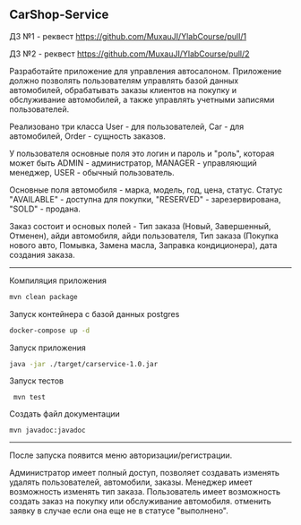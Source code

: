 ## CarShop-Service

ДЗ №1 - реквест https://github.com/MuxauJI/YlabCourse/pull/1

ДЗ №2 - реквест https://github.com/MuxauJI/YlabCourse/pull/2

Разработайте приложение для управления автосалоном. Приложение должно позволять пользователям управлять базой данных автомобилей, обрабатывать заказы клиентов на покупку и обслуживание автомобилей, а также управлять учетными записями пользователей.

Реализовано три класса User - для пользователей, Car - для автомобилей, Order - сущность заказов.

У пользователя основные поля это логин и пароль и "роль", которая может быть ADMIN - администратор, MANAGER - управляющий менеджер, USER - обычный пользователь.

Основные поля автомобиля - марка, модель, год, цена, статус. Статус "AVAILABLE" - доступна для покупки, "RESERVED" - зарезервирована, "SOLD" - продана.

Заказ состоит и основых полей - Тип заказа (Новый, Завершенный, Отменен), айди автомобиля, айди пользователя, Тип заказа (Покупка нового авто, Помывка, Замена масла, Заправка кондиционера), дата создания заказа.

---

Компиляция приложения

```bash
mvn clean package
```

Запуск контейнера с базой данных postgres

```bash
docker-compose up -d
```

Запуск приложения

```bash 
java -jar ./target/carservice-1.0.jar
```

Запуск тестов

` 
mvn test
`


Создать файл документации

`mvn javadoc:javadoc`

---

После запуска появится меню авторизации/регистрации.

Администратор имеет полный доступ, позволяет создавать изменять удалять пользователей, автомобили, заказы.
Менеджер имеет возможность изменять тип заказа.
Пользователь имеет возможность создать заказ на покупку или обслуживание автомобиля. отменить заявку в случае если она еще не в статусе "выполнено".

